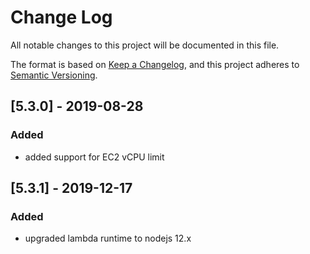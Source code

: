 # Change Log
All notable changes to this project will be documented in this file.

The format is based on [Keep a Changelog](https://keepachangelog.com/en/1.0.0/),
and this project adheres to [Semantic Versioning](https://semver.org/spec/v2.0.0.html).

## [5.3.0] - 2019-08-28
### Added
- added support for EC2 vCPU limit

## [5.3.1] - 2019-12-17
### Added
- upgraded lambda runtime to nodejs 12.x
